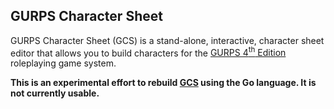 ## GURPS Character Sheet

GURPS Character Sheet (GCS) is a stand-alone, interactive, character sheet editor that allows you to build characters
for the [GURPS 4<sup>th</sup> Edition](http://www.sjgames.com/gurps) roleplaying game system.

**This is an experimental effort to rebuild [GCS](https://github.com/richardwilkes/gcs) using the Go language. It is not
currently usable.**

